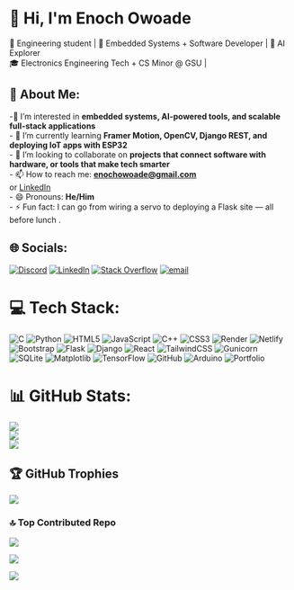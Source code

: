 # 👋 Hi, I'm Enoch Owoade

🚀 Engineering student | 🔧 Embedded Systems + Software Developer | 🧠 AI Explorer  
🎓 Electronics Engineering Tech + CS Minor @ GSU |


## 💫 About Me:<br>
  -👀 I’m interested in **embedded systems, AI-powered tools, and scalable full-stack applications**<br>- 🌱 I’m currently learning **Framer Motion, OpenCV, Django REST, and deploying IoT apps with ESP32**<br>- 💞️ I’m looking to collaborate on **projects that connect software with hardware, or tools that make tech smarter**<br>- 📫 How to reach me: **enochowoade@gmail.com**  <br>  or [LinkedIn](https://linkedin.com/in/enoch-owoade)<br>- 😄 Pronouns: **He/Him**<br>- ⚡ Fun fact: I can go from wiring a servo to deploying a Flask site — all before lunch .


## 🌐 Socials:
[![Discord](https://img.shields.io/badge/Discord-%237289DA.svg?logo=discord&logoColor=white)](https://discord.gg/enoch456) [![LinkedIn](https://img.shields.io/badge/LinkedIn-%230077B5.svg?logo=linkedin&logoColor=white)](https://linkedin.com/in/enoch-owoade) [![Stack Overflow](https://img.shields.io/badge/-Stackoverflow-FE7A16?logo=stack-overflow&logoColor=white)](https://stackoverflow.com/users/EnochOwoade) [![email](https://img.shields.io/badge/Email-D14836?logo=gmail&logoColor=white)](mailto:enochowoade@gmail.com) 

# 💻 Tech Stack:
![C](https://img.shields.io/badge/c-%2300599C.svg?style=flat&logo=c&logoColor=white) ![Python](https://img.shields.io/badge/python-3670A0?style=flat&logo=python&logoColor=ffdd54) ![HTML5](https://img.shields.io/badge/html5-%23E34F26.svg?style=flat&logo=html5&logoColor=white) ![JavaScript](https://img.shields.io/badge/javascript-%23323330.svg?style=flat&logo=javascript&logoColor=%23F7DF1E) ![C++](https://img.shields.io/badge/c++-%2300599C.svg?style=flat&logo=c%2B%2B&logoColor=white) ![CSS3](https://img.shields.io/badge/css3-%231572B6.svg?style=flat&logo=css3&logoColor=white) ![Render](https://img.shields.io/badge/Render-%46E3B7.svg?style=flat&logo=render&logoColor=white) ![Netlify](https://img.shields.io/badge/netlify-%23000000.svg?style=flat&logo=netlify&logoColor=#00C7B7) ![Bootstrap](https://img.shields.io/badge/bootstrap-%238511FA.svg?style=flat&logo=bootstrap&logoColor=white) ![Flask](https://img.shields.io/badge/flask-%23000.svg?style=flat&logo=flask&logoColor=white) ![Django](https://img.shields.io/badge/django-%23092E20.svg?style=flat&logo=django&logoColor=white) ![React](https://img.shields.io/badge/react-%2320232a.svg?style=flat&logo=react&logoColor=%2361DAFB) ![TailwindCSS](https://img.shields.io/badge/tailwindcss-%2338B2AC.svg?style=flat&logo=tailwind-css&logoColor=white) ![Gunicorn](https://img.shields.io/badge/gunicorn-%298729.svg?style=flat&logo=gunicorn&logoColor=white) ![SQLite](https://img.shields.io/badge/sqlite-%2307405e.svg?style=flat&logo=sqlite&logoColor=white) ![Matplotlib](https://img.shields.io/badge/Matplotlib-%23ffffff.svg?style=flat&logo=Matplotlib&logoColor=black) ![TensorFlow](https://img.shields.io/badge/TensorFlow-%23FF6F00.svg?style=flat&logo=TensorFlow&logoColor=white) ![GitHub](https://img.shields.io/badge/github-%23121011.svg?style=flat&logo=github&logoColor=white) ![Arduino](https://img.shields.io/badge/-Arduino-00979D?style=flat&logo=Arduino&logoColor=white) ![Portfolio](https://img.shields.io/badge/Portfolio-%23000000.svg?style=flat&logo=firefox&logoColor=#FF7139)
# 📊 GitHub Stats:
![](https://github-readme-stats.vercel.app/api?username=Enochteo&theme=dark&hide_border=false&include_all_commits=false&count_private=false)<br/>
![](https://nirzak-streak-stats.vercel.app/?user=Enochteo&theme=dark&hide_border=false)<br/>
![](https://github-readme-stats.vercel.app/api/top-langs/?username=Enochteo&theme=dark&hide_border=false&include_all_commits=false&count_private=false&layout=compact)

## 🏆 GitHub Trophies
![](https://github-profile-trophy.vercel.app/?username=Enochteo&theme=transparent&no-frame=true&no-bg=true&margin-w=4)


### 🔝 Top Contributed Repo
![](https://github-contributor-stats.vercel.app/api?username=Enochteo&limit=5&theme=dark&combine_all_yearly_contributions=true)



[![](https://visitcount.itsvg.in/api?id=Enochteo&icon=9&color=1)](https://visitcount.itsvg.in)

![](https://komarev.com/ghpvc/?username=Enochteo)
<!-- Proudly created with GPRM ( https://gprm.itsvg.in ) -->
